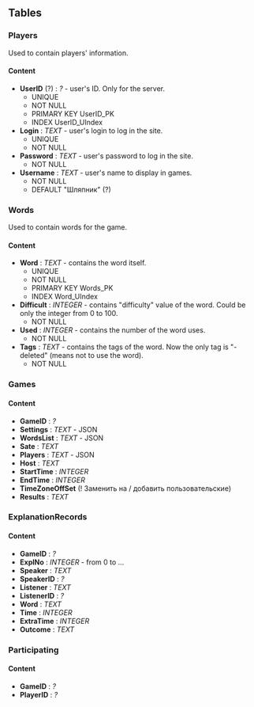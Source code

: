 ## Tables
### Players
Used to contain players' information.

#### Content
- **UserID** (?) : *?* - user's ID. Only for the server.
    - UNIQUE 
    - NOT NULL
    - PRIMARY KEY UserID_PK
    - INDEX UserID_UIndex
- **Login** : *TEXT* - user's login to log in the site.
    - UNIQUE
    - NOT NULL
- **Password** : *TEXT* - user's password to log in the site.
    - NOT NULL
- **Username** : *TEXT* - user's name to display in games.
    - NOT NULL
    - DEFAULT "Шляпник" (?)

### Words
Used to contain words for the game.

#### Content
- **Word** : *TEXT* - contains the word itself.
    - UNIQUE
    - NOT NULL
    - PRIMARY KEY Words_PK
    - INDEX Word_UIndex
- **Difficult** : *INTEGER* - contains "difficulty" value of the word. Could be only the integer from 0 to 100.
    - NOT NULL
- **Used** : *INTEGER* - contains the number of the word uses.
    - NOT NULL
- **Tags** : *TEXT* - contains the tags of the word. Now the only tag is "-deleted" (means not to use the word).
    - NOT NULL

### Games
#### Content
- **GameID** : *?*
- **Settings** : *TEXT* - JSON
- **WordsList** : *TEXT* - JSON
- **Sate** : *TEXT*
- **Players** : *TEXT* - JSON
- **Host** : *TEXT*
- **StartTime** : *INTEGER*
- **EndTime** : *INTEGER*
- **TimeZoneOffSet** (! Заменить на / добавить пользовательские)
- **Results** : *TEXT*

### ExplanationRecords
#### Content
- **GameID** : *?*
- **ExplNo** : *INTEGER* - from 0 to ...
- **Speaker** : *TEXT*
- **SpeakerID** : *?*
- **Listener** : *TEXT*
- **ListenerID** : *?*
- **Word** : *TEXT*
- **Time** : *INTEGER*
- **ExtraTime** : *INTEGER*
- **Outcome** : *TEXT*

### Participating
#### Content
- **GameID** : *?*
- **PlayerID** : *?*